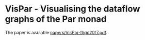 # VisPar - Visualising the dataflow graphs of the Par monad

The paper is available [papers/VisPar-fhpc2017.pdf](here).
